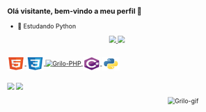 ### Olá visitante, bem-vindo a meu perfil 👋



- 🌱 Estudando Python

<div align="center">
  <a href="https://github.com/oggrilo">
  <img height="180em" src="https://github-readme-stats.vercel.app/api?username=oggrilo&show_icons=true&theme=aura&include_all_commits=true&count_private=true"/>
  <img height="180em" src="https://github-readme-stats.vercel.app/api/top-langs/?username=oggrilo&layout=compact&langs_count=7&theme=aura"/>
</div>
  
  ##
  
<div style="display: inline_block">
  <img align="center" alt="Grilo-HTML" height="30" width="40" src="https://raw.githubusercontent.com/devicons/devicon/master/icons/html5/html5-original.svg">
  <img align="center" alt="Grilo-CSS" height="30" width="40" src="https://raw.githubusercontent.com/devicons/devicon/master/icons/css3/css3-original.svg">
  <img align="center" alt="Grilo-PHP" height="40" width="45" src="https://cdn.jsdelivr.net/gh/devicons/devicon/icons/php/php-plain.svg">
  <img align="center" alt="Grilo-Csharp" height="30" width="40" src="https://raw.githubusercontent.com/devicons/devicon/master/icons/csharp/csharp-original.svg">
  <img align="center" alt="Grilo-Python" height="30" width="40" src="https://raw.githubusercontent.com/devicons/devicon/master/icons/python/python-original.svg">
  
  
  

</div>
 
  
  ##
  <div> 
 
  <a href = "mailto:murilolemos2013@gmail.com"><img src="https://img.shields.io/badge/-Gmail-%23333?style=for-the-badge&logo=gmail&logoColor=white" target="_blank"></a>
  <a href="https://www.linkedin.com/in/murilo-lemos-786641130/" target="_blank"><img src="https://img.shields.io/badge/-LinkedIn-%230077B5?style=for-the-badge&logo=linkedin&logoColor=white" target="_blank"></a> 
 

 
</div>
   <img align="right" alt="Grilo-gif" height="135" width="135"style="border-radius:px;" src="https://cdn.discordapp.com/attachments/706368133262344253/966171268955111464/monta-ellis-gsw.gif">
    
